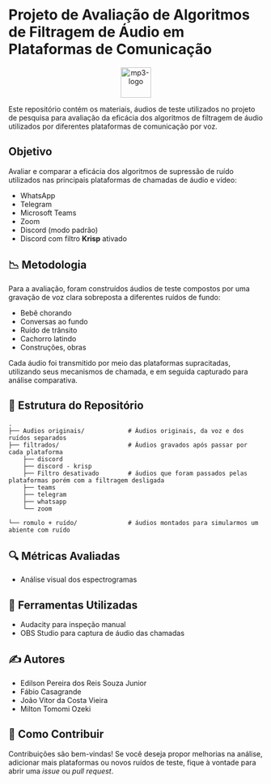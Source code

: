 # Projeto de Avaliação de Algoritmos de Filtragem de Áudio em Plataformas de Comunicação

<div style="width: 100%; text-align: center;">
  <img src="https://github.com/user-attachments/assets/f87cf194-4724-4699-bac5-dc759c063e65"
       alt="mp3-logo"
       height="60">
</div>

Este repositório contém os materiais, áudios de teste utilizados no projeto de pesquisa para avaliação da eficácia dos algoritmos de filtragem de áudio utilizados por diferentes plataformas de comunicação por voz.

## Objetivo

Avaliar e comparar a eficácia dos algoritmos de supressão de ruído utilizados nas principais plataformas de chamadas de áudio e vídeo:

* WhatsApp
* Telegram
* Microsoft Teams
* Zoom
* Discord (modo padrão)
* Discord com filtro **Krisp** ativado

## 📉 Metodologia

Para a avaliação, foram construídos áudios de teste compostos por uma gravação de voz clara sobreposta a diferentes ruídos de fundo:

* Bebê chorando
* Conversas ao fundo
* Ruído de trânsito
* Cachorro latindo
* Construções, obras

Cada áudio foi transmitido por meio das plataformas supracitadas, utilizando seus mecanismos de chamada, e em seguida capturado para análise comparativa.

## 🔧 Estrutura do Repositório

```
.
├── Audios originais/            # Áudios originais, da voz e dos ruídos separados
├── filtrados/                   # Áudios gravados após passar por cada plataforma
    ├── discord
    ├── discord - krisp
    ├── Filtro desativado        # áudios que foram passados pelas plataformas porém com a filtragem desligada
    ├── teams
    ├── telegram
    ├── whatsapp
    └── zoom

└── romulo + ruído/              # áudios montados para simularmos um abiente com ruído
```

## 🔍 Métricas Avaliadas

* Análise visual dos espectrogramas

## 📄 Ferramentas Utilizadas

* Audacity para inspeção manual
* OBS Studio para captura de áudio das chamadas

## ✍️ Autores

* Edilson Pereira dos Reis Souza Junior
* Fábio Casagrande
* João Vitor da Costa Vieira
* Milton Tomomi Ozeki

## 🔧 Como Contribuir

Contribuições são bem-vindas! Se você deseja propor melhorias na análise, adicionar mais plataformas ou novos ruídos de teste, fique à vontade para abrir uma *issue* ou *pull request*.

